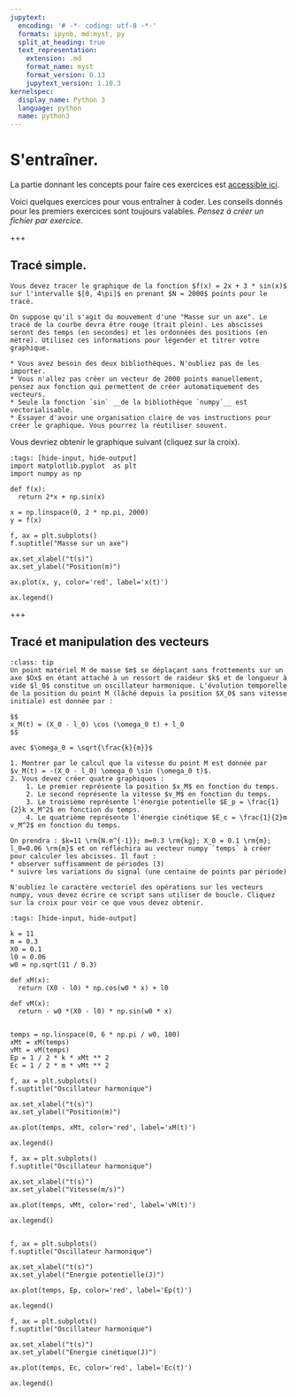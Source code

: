 ```yaml
---
jupytext:
  encoding: '# -*- coding: utf-8 -*-'
  formats: ipynb, md:myst, py
  split_at_heading: true
  text_representation:
    extension: .md
    format_name: myst
    format_version: 0.13
    jupytext_version: 1.10.3
kernelspec:
  display_name: Python 3
  language: python
  name: python3
---
```


# S'entraîner.
La partie donnant les concepts pour faire ces exercices est [accessible ici](https://pcsi3physiquestan.github.io/intro_python/notebook/np_vecteurs.html).

Voici quelques exercices pour vous entraîner à coder. Les conseils donnés pour les premiers exercices sont toujours valables. _Pensez à créer un fichier par exercice._

+++
## Tracé simple.
```{admonition} Tracé simple.
Vous devez tracer le graphique de la fonction $f(x) = 2x + 3 * sin(x)$ sur l'intervalle $[0, 4\pi]$ en prenant $N = 2000$ points pour le tracé.

On suppose qu'il s'agit du mouvement d'une "Masse sur un axe". Le tracé de la courbe devra être rouge (trait plein). Les abscisses seront des temps (en secondes) et les ordonnées des positions (en mètre). Utilisez ces informations pour légender et titrer votre graphique.
```

```{dropdown} Quelques indices pour s'organiser
* Vous avez besoin des deux bibliothèques. N'oubliez pas de les importer.
* Vous n'allez pas créer un vecteur de 2000 points manuellement, pensez aux fonction qui permettent de créer automatiquement des vecteurs.
* Seule la fonction `sin` __de la bibliothèque `numpy`__ est vectorialisable.
* Essayer d'avoir une organisation claire de vos instructions pour créer le graphique. Vous pourrez la réutiliser souvent.
```

Vous devriez obtenir le graphique suivant (cliquez sur la croix).

```{code-cell}
:tags: [hide-input, hide-output]
import matplotlib.pyplot  as plt
import numpy as np

def f(x):
  return 2*x + np.sin(x)

x = np.linspace(0, 2 * np.pi, 2000)
y = f(x)

f, ax = plt.subplots()
f.suptitle("Masse sur un axe")

ax.set_xlabel("t(s)")
ax.set_ylabel("Position(m)")

ax.plot(x, y, color='red', label='x(t)')

ax.legend()
```

+++

## Tracé et manipulation des vecteurs
````{admonition} Tracé et manipulation des vecteurs
:class: tip
Un point matériel M de masse $m$ se déplaçant sans frottements sur un axe $Ox$ en étant attaché à un ressort de raideur $k$ et de longueur à vide $l_0$ constitue un oscillateur harmonique. L'évolution temporelle de la position du point M (lâché depuis la position $X_0$ sans vitesse initiale) est donnée par :

$$
x_M(t) = (X_0 - l_0) \cos (\omega_0 t) + l_0
$$

avec $\omega_0 = \sqrt{\frac{k}{m}}$

1. Montrer par le calcul que la vitesse du point M est donnée par $v_M(t) = -(X_0 - l_0) \omega_0 \sin (\omega_0 t)$.
2. Vous devez créer quatre graphiques :
    1. Le premier représente la position $x_M$ en fonction du temps.
    2. Le second représente la vitesse $v_M$ en fonction du temps.
    3. Le troisième représente l'énergie potentielle $E_p = \frac{1}{2}k x_M^2$ en fonction du temps.
    4. Le quatrième représente l'énergie cinétique $E_c = \frac{1}{2}m v_M^2$ en fonction du temps.

On prendra : $k=11 \rm{N.m^{-1}}; m=0.3 \rm{kg}; X_0 = 0.1 \rm{m}; l_0=0.06 \rm{m}$ et on réfléchira au vecteur numpy `temps` à créer pour calculer les abcisses. Il faut :
* observer suffisamment de périodes (3)
* suivre les variations du signal (une centaine de points par période)

N'oubliez le caractère vectoriel des opérations sur les vecteurs numpy, vous devez écrire ce script sans utiliser de boucle. Cliquez sur la croix pour voir ce que vous devez obtenir.
````

```{code-cell}
:tags: [hide-input, hide-output]

k = 11
m = 0.3
X0 = 0.1
l0 = 0.06
w0 = np.sqrt(11 / 0.3)

def xM(x):
  return (X0 - l0) * np.cos(w0 * x) + l0

def vM(x):
  return - w0 *(X0 - l0) * np.sin(w0 * x)


temps = np.linspace(0, 6 * np.pi / w0, 100)
xMt = xM(temps)
vMt = vM(temps)
Ep = 1 / 2 * k * xMt ** 2
Ec = 1 / 2 * m * vMt ** 2

f, ax = plt.subplots()
f.suptitle("Oscillateur harmonique")

ax.set_xlabel("t(s)")
ax.set_ylabel("Position(m)")

ax.plot(temps, xMt, color='red', label='xM(t)')

ax.legend()

f, ax = plt.subplots()
f.suptitle("Oscillateur harmonique")

ax.set_xlabel("t(s)")
ax.set_ylabel("Vitesse(m/s)")

ax.plot(temps, vMt, color='red', label='vM(t)')

ax.legend()


f, ax = plt.subplots()
f.suptitle("Oscillateur harmonique")

ax.set_xlabel("t(s)")
ax.set_ylabel("Energie potentielle(J)")

ax.plot(temps, Ep, color='red', label='Ep(t)')

ax.legend()

f, ax = plt.subplots()
f.suptitle("Oscillateur harmonique")

ax.set_xlabel("t(s)")
ax.set_ylabel("Energie cinétique(J)")

ax.plot(temps, Ec, color='red', label='Ec(t)')

ax.legend()

```

